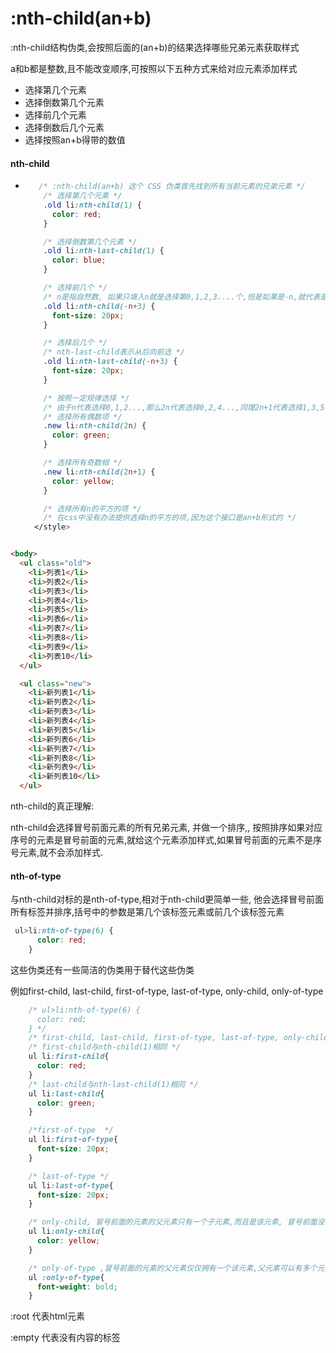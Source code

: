 # :nth-child(an+b)

:nth-child结构伪类,会按照后面的(an+b)的结果选择哪些兄弟元素获取样式

a和b都是整数,且不能改变顺序,可按照以下五种方式来给对应元素添加样式

* 选择第几个元素
* 选择倒数第几个元素
* 选择前几个元素
* 选择倒数后几个元素
* 选择按照an+b得带的数值

#### nth-child

* ```css
     /* :nth-child(an+b) 这个 CSS 伪类首先找到所有当前元素的兄弟元素 */
      /* 选择第几个元素 */
      .old li:nth-child(1) {
        color: red;
      }
  
      /* 选择倒数第几个元素 */
      .old li:nth-last-child(1) {
        color: blue;
      }
  
      /* 选择前几个 */
      /* n是指自然数, 如果只填入n就是选择第0,1,2,3....个,但是如果是-n,就代表是负数,负数不会处理,后面填入几,就代表选多少个 */
      .old li:nth-child(-n+3) {
        font-size: 20px;
      }
  
      /* 选择后几个 */
      /* nth-last-child表示从后向前选 */
      .old li:nth-last-child(-n+3) {
        font-size: 20px;
      }
  
      /* 按照一定规律选择 */
      /* 由于n代表选择0,1,2...,那么2n代表选择0,2,4...,同理2n+1代表选择1,3,5...,这么说通过对n进行操作可以按照规律来选择 */
      /* 选择所有偶数项 */
      .new li:nth-child(2n) {
        color: green;
      }
  
      /* 选择所有奇数相 */
      .new li:nth-child(2n+1) {
        color: yellow;
      }
  
      /* 选择所有n的平方的项 */
      /* 在css中没有办法提供选择n的平方的项,因为这个接口是an+b形式的 */
    </style>
  ```



```html

<body>
  <ul class="old">
    <li>列表1</li>
    <li>列表2</li>
    <li>列表3</li>
    <li>列表4</li>
    <li>列表5</li>
    <li>列表6</li>
    <li>列表7</li>
    <li>列表8</li>
    <li>列表9</li>
    <li>列表10</li>
  </ul>

  <ul class="new">
    <li>新列表1</li>
    <li>新列表2</li>
    <li>新列表3</li>
    <li>新列表4</li>
    <li>新列表5</li>
    <li>新列表6</li>
    <li>新列表7</li>
    <li>新列表8</li>
    <li>新列表9</li>
    <li>新列表10</li>
  </ul>
```

nth-child的真正理解:

nth-child会选择冒号前面元素的所有兄弟元素,  并做一个排序,, 按照排序如果对应序号的元素是冒号前面的元素,就给这个元素添加样式,如果冒号前面的元素不是序号元素,就不会添加样式.

#### nth-of-type

与nth-child对标的是nth-of-type,相对于nth-child更简单一些,  他会选择冒号前面所有标签并排序,括号中的参数是第几个该标签元素或前几个该标签元素

```css
 ul>li:nth-of-type(6) {
      color: red;
    }
```



这些伪类还有一些简洁的伪类用于替代这些伪类

例如first-child, last-child, first-of-type, last-of-type, only-child, only-of-type

```css
    /* ul>li:nth-of-type(6) {
      color: red;
    } */
    /* first-child, last-child, first-of-type, last-of-type, only-child, only-of-type尝试 */
    /* first-child与nth-child(1)相同 */
    ul li:first-child{
      color: red;
    }
    /* last-child与nth-last-child(1)相同 */
    ul li:last-child{
      color: green;
    }

    /*first-of-type  */
    ul li:first-of-type{
      font-size: 20px;
    }

    /* last-of-type */
    ul li:last-of-type{
      font-size: 20px;
    }

    /* only-child, 冒号前面的元素的父元素只有一个子元素,而且是该元素, 冒号前面没有元素就任意元素 */
    ul li:only-child{
      color: yellow;
    }

    /* only-of-type ,冒号前面的元素的父元素仅仅拥有一个该元素,父元素可以有多个元素 */
    ul :only-of-type{
      font-weight: bold;
    }
```





:root 代表html元素

:empty 代表没有内容的标签